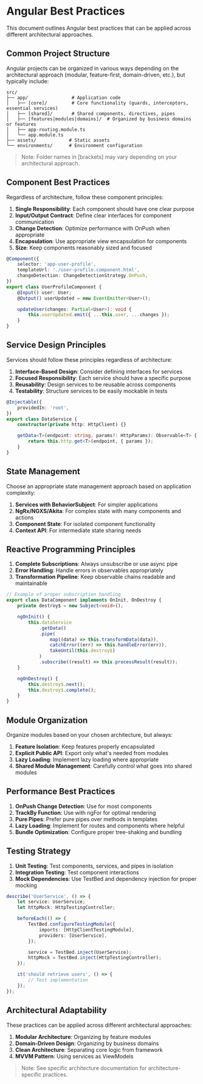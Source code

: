 # Angular Best Practices

This document outlines Angular best practices that can be applied across different architectural approaches.

## Common Project Structure

Angular projects can be organized in various ways depending on the architectural approach (modular, feature-first, domain-driven, etc.), but typically include:

```
src/
├── app/                # Application code
│   ├── [core]/         # Core functionality (guards, interceptors, essential services)
│   ├── [shared]/       # Shared components, directives, pipes
│   ├── [features|modules|domains]/  # Organized by business domains or features
│   ├── app-routing.module.ts
│   └── app.module.ts
├── assets/            # Static assets
└── environments/      # Environment configuration
```

> Note: Folder names in [brackets] may vary depending on your architectural approach.

## Component Best Practices

Regardless of architecture, follow these component principles:

1. **Single Responsibility**: Each component should have one clear purpose
2. **Input/Output Contract**: Define clear interfaces for component communication
3. **Change Detection**: Optimize performance with OnPush when appropriate
4. **Encapsulation**: Use appropriate view encapsulation for components
5. **Size**: Keep components reasonably sized and focused

```typescript
@Component({
	selector: 'app-user-profile',
	templateUrl: './user-profile.component.html',
	changeDetection: ChangeDetectionStrategy.OnPush,
})
export class UserProfileComponent {
	@Input() user: User;
	@Output() userUpdated = new EventEmitter<User>();

	updateUser(changes: Partial<User>): void {
		this.userUpdated.emit({ ...this.user, ...changes });
	}
}
```

## Service Design Principles

Services should follow these principles regardless of architecture:

1. **Interface-Based Design**: Consider defining interfaces for services
2. **Focused Responsibility**: Each service should have a specific purpose
3. **Reusability**: Design services to be reusable across components
4. **Testability**: Structure services to be easily mockable in tests

```typescript
@Injectable({
	providedIn: 'root',
})
export class DataService {
	constructor(private http: HttpClient) {}

	getData<T>(endpoint: string, params?: HttpParams): Observable<T> {
		return this.http.get<T>(endpoint, { params });
	}
}
```

## State Management

Choose an appropriate state management approach based on application complexity:

1. **Services with BehaviorSubject**: For simpler applications
2. **NgRx/NGXS/Akita**: For complex state with many components and actions
3. **Component State**: For isolated component functionality
4. **Context API**: For intermediate state sharing needs

## Reactive Programming Principles

1. **Complete Subscriptions**: Always unsubscribe or use async pipe
2. **Error Handling**: Handle errors in observables appropriately
3. **Transformation Pipeline**: Keep observable chains readable and maintainable

```typescript
// Example of proper subscription handling
export class DataComponent implements OnInit, OnDestroy {
	private destroy$ = new Subject<void>();

	ngOnInit() {
		this.dataService
			.getData()
			.pipe(
				map((data) => this.transformData(data)),
				catchError((err) => this.handleError(err)),
				takeUntil(this.destroy$)
			)
			.subscribe((result) => this.processResult(result));
	}

	ngOnDestroy() {
		this.destroy$.next();
		this.destroy$.complete();
	}
}
```

## Module Organization

Organize modules based on your chosen architecture, but always:

1. **Feature Isolation**: Keep features properly encapsulated
2. **Explicit Public API**: Export only what's needed from modules
3. **Lazy Loading**: Implement lazy loading where appropriate
4. **Shared Module Management**: Carefully control what goes into shared modules

## Performance Best Practices

1. **OnPush Change Detection**: Use for most components
2. **TrackBy Function**: Use with ngFor for optimal rendering
3. **Pure Pipes**: Prefer pure pipes over methods in templates
4. **Lazy Loading**: Implement for routes and components where helpful
5. **Bundle Optimization**: Configure proper tree-shaking and bundling

## Testing Strategy

1. **Unit Testing**: Test components, services, and pipes in isolation
2. **Integration Testing**: Test component interactions
3. **Mock Dependencies**: Use TestBed and dependency injection for proper mocking

```typescript
describe('UserService', () => {
	let service: UserService;
	let httpMock: HttpTestingController;

	beforeEach(() => {
		TestBed.configureTestingModule({
			imports: [HttpClientTestingModule],
			providers: [UserService],
		});

		service = TestBed.inject(UserService);
		httpMock = TestBed.inject(HttpTestingController);
	});

	it('should retrieve users', () => {
		// Test implementation
	});
});
```

## Architectural Adaptability

These practices can be applied across different architectural approaches:

1. **Modular Architecture**: Organizing by feature modules
2. **Domain-Driven Design**: Organizing by business domains
3. **Clean Architecture**: Separating core logic from framework
4. **MVVM Pattern**: Using services as ViewModels

> Note: See specific architecture documentation for architecture-specific practices.
